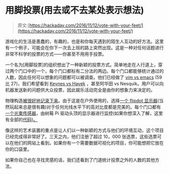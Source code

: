 # 用脚投票(用去或不去某处表示想法)

> 原文:[https://hackaday.com/2016/11/12/vote-with-your-feet/](https://hackaday.com/2016/11/12/vote-with-your-feet/)

游戏化的生活是愚蠢的，有趣的，也是和你每天遇到的陌生人互动的好方法。这里有一个例子，可能会在你下一次去上班的路上突然出现。这是一种对任何话题进行非常不科学的投票的方式——你甚至不用用手投票。

一个名为[用脚投票]的组织想出了一种新颖的投票方式。简单地走在人行道上，穿过两个门口中的一个，每个门口都标有二分法的两边。每个门口都能够统计通过的人数，因此任何可以想象的问题都可以被调查。他们已经做了 [vim vs emacs](http://hackaday.com/2016/07/26/editor-wars/) (59 比 27)，我们希望看到 [Keynes vs Hayek](https://www.youtube.com/watch?v=d0nERTFo-Sk) ，甚至阿华田 vs Nesquik。用户可以向机器发送新的问题供大众投票，因此娱乐活动完全是由你的想象力来决定的。

物理构造[被很好地记录下来](http://www.instructables.com/id/Vote-With-Your-Feet/)。由于这是在户外使用的，选择[一个 flipdot 显示器](http://www.instructables.com/id/Howto-Flipdot-With-a-Raspi/)(当然玩起来总是很有趣)对于任何光线水平下的高对比度都是完美的。每个门口都有[一个光束传感器](https://www.automationdirect.com/adc/Shopping/Catalog/Sensors_-z-_Encoders/Photoelectric_Sensors/18mm_Cube_-_NonMetal/Polarized_Retroreflective_(GX_Series)/GXP-AN-1E)，由树莓 Pi 驱动头顶的显示器进行监控(如果你想深入了解，这里有全部的[代码)。](https://github.com/vwyf)

像这样的艺术装置的重点是让人们以一种新颖的方式与他们的环境互动，这个项目已经完成得非常好了。三天之内，他们注册了超过 10，000 张选票，这些选票可以在他们的网站上看到。如果你有一个需要数据可视化的项目，你可能想把它放在你的口袋里。

如果你自己也在寻找灵感的话，我们还看到了门道统计投票之外的人数的其他方法。